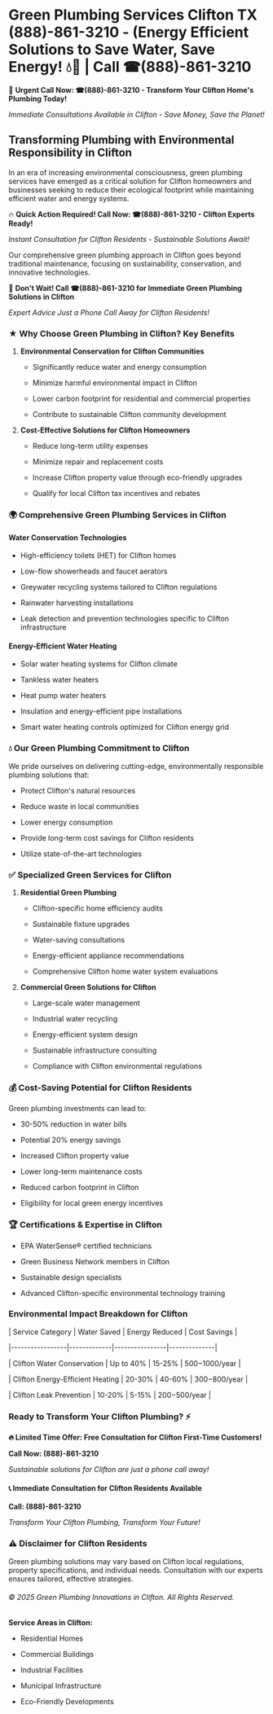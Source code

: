 # Green Plumbing Services Clifton TX (888)-861-3210 - (Energy Efficient Solutions to Save Water, Save Energy! 💧🌿 | Call ☎(888)-861-3210

🚨 **Urgent Call Now: ☎(888)-861-3210 - Transform Your Clifton Home's Plumbing Today!**
*Immediate Consultations Available in Clifton - Save Money, Save the Planet!*

## Transforming Plumbing with Environmental Responsibility in Clifton

In an era of increasing environmental consciousness, green plumbing services have emerged as a critical solution for Clifton homeowners and businesses seeking to reduce their ecological footprint while maintaining efficient water and energy systems. 

🔥 **Quick Action Required! Call Now: ☎(888)-861-3210 - Clifton Experts Ready!**
*Instant Consultation for Clifton Residents - Sustainable Solutions Await!*

Our comprehensive green plumbing approach in Clifton goes beyond traditional maintenance, focusing on sustainability, conservation, and innovative technologies.

🚨 **Don't Wait! Call ☎(888)-861-3210 for Immediate Green Plumbing Solutions in Clifton**
*Expert Advice Just a Phone Call Away for Clifton Residents!*

### ★ Why Choose Green Plumbing in Clifton? Key Benefits

1. **Environmental Conservation for Clifton Communities** 
   - Significantly reduce water and energy consumption
   - Minimize harmful environmental impact in Clifton
   - Lower carbon footprint for residential and commercial properties
   - Contribute to sustainable Clifton community development

2. **Cost-Effective Solutions for Clifton Homeowners** 
   - Reduce long-term utility expenses
   - Minimize repair and replacement costs
   - Increase Clifton property value through eco-friendly upgrades
   - Qualify for local Clifton tax incentives and rebates

### 🌍 Comprehensive Green Plumbing Services in Clifton

#### Water Conservation Technologies
- High-efficiency toilets (HET) for Clifton homes
- Low-flow showerheads and faucet aerators
- Greywater recycling systems tailored to Clifton regulations
- Rainwater harvesting installations
- Leak detection and prevention technologies specific to Clifton infrastructure

#### Energy-Efficient Water Heating
- Solar water heating systems for Clifton climate
- Tankless water heaters
- Heat pump water heaters
- Insulation and energy-efficient pipe installations
- Smart water heating controls optimized for Clifton energy grid

### 💧 Our Green Plumbing Commitment to Clifton

We pride ourselves on delivering cutting-edge, environmentally responsible plumbing solutions that:
- Protect Clifton's natural resources
- Reduce waste in local communities
- Lower energy consumption
- Provide long-term cost savings for Clifton residents
- Utilize state-of-the-art technologies

### ✅ Specialized Green Services for Clifton

1. **Residential Green Plumbing**
   - Clifton-specific home efficiency audits
   - Sustainable fixture upgrades
   - Water-saving consultations
   - Energy-efficient appliance recommendations
   - Comprehensive Clifton home water system evaluations

2. **Commercial Green Solutions for Clifton**
   - Large-scale water management
   - Industrial water recycling
   - Energy-efficient system design
   - Sustainable infrastructure consulting
   - Compliance with Clifton environmental regulations

### 💰 Cost-Saving Potential for Clifton Residents

Green plumbing investments can lead to:
- 30-50% reduction in water bills
- Potential 20% energy savings
- Increased Clifton property value
- Lower long-term maintenance costs
- Reduced carbon footprint in Clifton
- Eligibility for local green energy incentives

### 🏆 Certifications & Expertise in Clifton

- EPA WaterSense® certified technicians
- Green Business Network members in Clifton
- Sustainable design specialists
- Advanced Clifton-specific environmental technology training

### Environmental Impact Breakdown for Clifton

| Service Category | Water Saved | Energy Reduced | Cost Savings |
|-----------------|-------------|----------------|--------------|
| Clifton Water Conservation | Up to 40% | 15-25% | $500-$1000/year |
| Clifton Energy-Efficient Heating | 20-30% | 40-60% | $300-$800/year |
| Clifton Leak Prevention | 10-20% | 5-15% | $200-$500/year |

### Ready to Transform Your Clifton Plumbing? ⚡

**🔥 Limited Time Offer: Free Consultation for Clifton First-Time Customers!**

**Call Now: (888)-861-3210**
*Sustainable solutions for Clifton are just a phone call away!*

#### 📞 Immediate Consultation for Clifton Residents Available

**Call: (888)-861-3210**
*Transform Your Clifton Plumbing, Transform Your Future!*

### ⚠️ Disclaimer for Clifton Residents

Green plumbing solutions may vary based on Clifton local regulations, property specifications, and individual needs. Consultation with our experts ensures tailored, effective strategies.

###### © 2025 Green Plumbing Innovations in Clifton. All Rights Reserved.

**Service Areas in Clifton:** 
- Residential Homes
- Commercial Buildings
- Industrial Facilities
- Municipal Infrastructure
- Eco-Friendly Developments